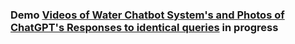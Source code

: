 ### Demo [Videos of Water Chatbot System's and Photos of ChatGPT's Responses to identical queries](https://drive.google.com/drive/u/1/folders/1_bBBe3kbvKEGnCVS2R3N47tyuIp8EVe9)  in progress